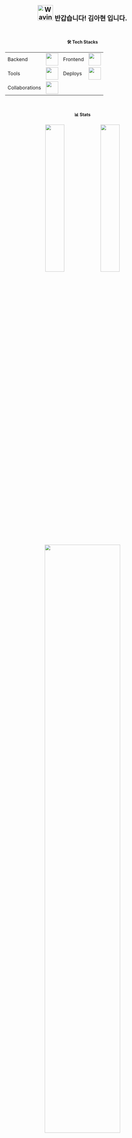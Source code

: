 <!--
**may54ther/may54ther** is a ✨ _special_ ✨ repository because its `README.md` (this file) appears on your GitHub profile.

Here are some ideas to get you started:

- 🔭 I’m currently working on ...
- 🌱 I’m currently learning ...
- 👯 I’m looking to collaborate on ...
- 🤔 I’m looking for help with ...
- 💬 Ask me about ...
- 📫 How to reach me: ...
- 😄 Pronouns: ...
- ⚡ Fun fact: ...

-->
<div align=center>
  <h2>
    <img src="https://raw.githubusercontent.com/Tarikul-Islam-Anik/Animated-Fluent-Emojis/master/Emojis/Hand%20gestures/Waving%20Hand%20Light%20Skin%20Tone.png" alt="Waving Hand Light Skin Tone" width="50" height="50" /> 
    반갑습니다! 김아현 입니다. 
  </h2>
  <br/> 

  <h4> 🛠 Tech Stacks </h4>
  <table>
    <tbody>
      <tr>
        <td>Backend</td>
        <td>
          <img src="https://skillicons.dev/icons?i=java,spring,hibernate,mysql" height="40" />
        </td>
        <td>Frontend</td>
        <td>
          <img src="https://skillicons.dev/icons?i=html,css,js,react,bootstrap" height="40" />
        </td>
      </tr>
      <tr>
        <td>Tools</td>
        <td>
          <img src="https://skillicons.dev/icons?i=git,vscode,idea,bash" height="40" />
        </td>
        <td>Deploys</td>
        <td>
          <img src="https://skillicons.dev/icons?i=docker,githubactions,vercel,aws,linux" height="40" />
        </td>
      </tr>
      <tr>
        <td>Collaborations</td>
        <td colspan=3>
          <img src="https://skillicons.dev/icons?i=discord,notion,figma,postman" height="40" />
        </td>
      </tr>
    </tbody>
  </table>
  <br/> 
	
  <h4> 📊 Stats </h4>
  <img src="http://github-profile-summary-cards.vercel.app/api/cards/stats?username=may54ther&theme=algolia" width="35%" />
		<img src="http://github-profile-summary-cards.vercel.app/api/cards/repos-per-language?username=may54ther&theme=algolia" width="35%" />
  <img src="http://github-profile-summary-cards.vercel.app/api/cards/profile-details?username=may54ther&theme=algolia" width="70%" />
  
</div>
